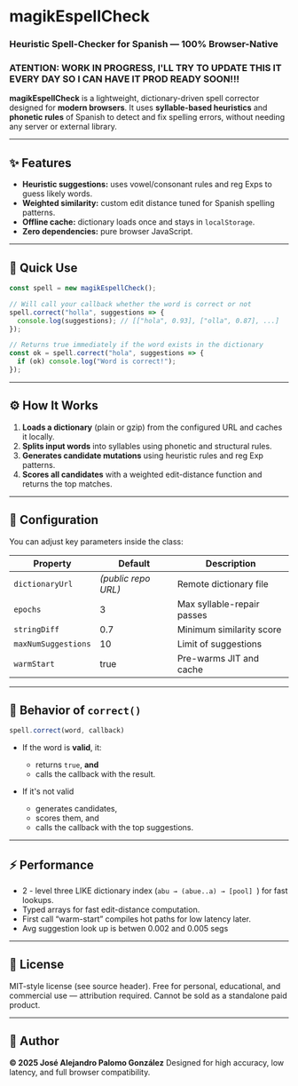 

# magikEspellCheck

### Heuristic Spell-Checker for Spanish — 100% Browser-Native

### ATENTION: WORK IN PROGRESS, I'LL TRY TO UPDATE THIS IT EVERY DAY SO I CAN HAVE IT PROD READY SOON!!!


**magikEspellCheck** is a lightweight, dictionary-driven spell corrector designed for **modern browsers**.
It uses **syllable-based heuristics** and **phonetic rules** of Spanish to detect and fix spelling errors, without needing any server or external library.

---

## ✨ Features

* **Heuristic suggestions:** uses vowel/consonant rules and reg Exps to guess likely words.
* **Weighted similarity:** custom edit distance tuned for Spanish spelling patterns.
* **Offline cache:** dictionary loads once and stays in `localStorage`.
* **Zero dependencies:** pure browser JavaScript.

---

## 🚀 Quick Use

```js
const spell = new magikEspellCheck();

// Will call your callback whether the word is correct or not
spell.correct("holla", suggestions => {
  console.log(suggestions); // [["hola", 0.93], ["olla", 0.87], ...]
});

// Returns true immediately if the word exists in the dictionary
const ok = spell.correct("hola", suggestions => {
  if (ok) console.log("Word is correct!");
});
```

---

## ⚙️ How It Works

1. **Loads a dictionary** (plain or  gzip) from the configured URL and caches it locally.
2. **Splits input words** into syllables using phonetic and structural rules.
3. **Generates candidate mutations** using heuristic rules and reg Exp patterns.
4. **Scores all candidates** with a weighted edit-distance function and returns the top matches.

---

## 🔧 Configuration

You can adjust key parameters inside the class:

| Property            | Default             | Description                |
| ------------------- | ------------------- | -------------------------- |
| `dictionaryUrl`     | *(public repo URL)* | Remote dictionary file     |
| `epochs`            | 3                   | Max syllable-repair passes |
| `stringDiff`        | 0.7                 | Minimum similarity score   |
| `maxNumSuggestions` | 10                  | Limit of suggestions       |
| `warmStart`         | true                | Pre-warms JIT and cache    |

---

## 🧠 Behavior of `correct()`

```js
spell.correct(word, callback)
```

* If the word is **valid**, it:

  * returns `true`, **and**
  * calls the callback with the result.

* If it's not valid
  
  * generates candidates,
  * scores them, and
  * calls the callback with the top suggestions.

---

## ⚡ Performance

* 2 - level three LIKE dictionary index (`abu → (abue..a) → [pool] `) for fast lookups.
* Typed arrays for fast edit-distance computation.
* First call “warm-start” compiles hot paths for low latency later.
* Avg suggestion look up is betwen 0.002 and 0.005 segs

---

## 🧱 License

MIT-style license (see source header).
Free for personal, educational, and commercial use — attribution required.
Cannot be sold as a standalone paid product.

---

## 🧩 Author

**© 2025 José Alejandro Palomo González**
Designed for high accuracy, low latency, and full browser compatibility.


